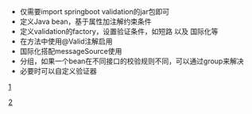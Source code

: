 - 仅需要import springboot validation的jar包即可
- 定义Java bean，基于属性加注解约束条件
- 定义validation的factory，设置验证条件，如短路 以及 国际化等
- 在方法中使用@Valid注解启用
- 国际化搭配messageSource使用
- 分组，如果一个bean在不同接口的校验规则不同，可以通过group来解决
- 必要时可以自定义验证器

[1](https://lionli.blog.csdn.net/article/details/121597834?spm=1001.2101.3001.6650.4&utm_medium=distribute.pc_relevant.none-task-blog-2%7Edefault%7ECTRLIST%7ERate-4-121597834-blog-101880225.pc_relevant_3mothn_strategy_and_data_recovery&depth_1-utm_source=distribute.pc_relevant.none-task-blog-2%7Edefault%7ECTRLIST%7ERate-4-121597834-blog-101880225.pc_relevant_3mothn_strategy_and_data_recovery&utm_relevant_index=5)

[2](https://blog.csdn.net/qq_34021712/article/details/87895875)